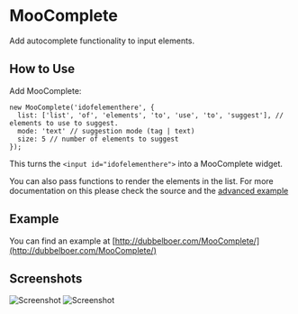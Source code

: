 MooComplete
===========

Add autocomplete functionality to input elements.

How to Use
----------

Add MooComplete:

    new MooComplete('idofelementhere', {
      list: ['list', 'of', 'elements', 'to', 'use', 'to', 'suggest'], // elements to use to suggest.
      mode: 'text' // suggestion mode (tag | text)
      size: 5 // number of elements to suggest
    });

This turns the `<input id="idofelementhere">` into a MooComplete widget. 

You can also pass functions to render the elements in the list. For more documentation on this please check the source and the [advanced example](http://dubbelboer.com/MooComplete/)

Example
-------

You can find an example at [http://dubbelboer.com/MooComplete/](http://dubbelboer.com/MooComplete/)

Screenshots
-----------

![Screenshot](http://dubbelboer.com/MooComplete/demo.png)
![Screenshot](http://dubbelboer.com/MooComplete/demo2.png)

